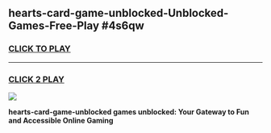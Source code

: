 
## hearts-card-game-unblocked-Unblocked-Games-Free-Play #4s6qw
<h3>
<a href="https://us.freeplayer.one?title=hearts-card-game-unblocked&ref=9M">CLICK TO PLAY</a></h3>
<hr>

<h3>
<a href="https://us.freeplayer.one?title=hearts-card-game-unblocked&ref=9M">CLICK 2 PLAY</a>
  
</h3>

<a href="https://us.freeplayer.one?title=hearts-card-game-unblocked&ref=9M"><img src="https://clearcache.store/games.png"></a>


**hearts-card-game-unblocked games unblocked: Your Gateway to Fun and Accessible Online Gaming**
